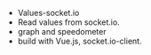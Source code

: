 - Values-socket.io
- Read values from socket.io.
- graph and speedometer
- build with Vue.js, socket.io-client.
